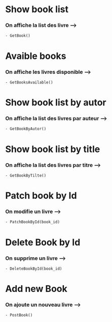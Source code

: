 # Show book list

### On affiche la list des livre -->

    - GetBook()

# Avaible books

### On affiche les livres disponible -->

    - GetBooksAvailable()

# Show book list by autor

### On affiche la list des livres par auteur -->

    - GetBookByAutor()

# Show book list by title

### On affiche la list des livres par titre -->

    - GetBookByTilte()

# Patch book by Id

### On modifie un livre -->

    - PatchBookById(book_id)

# Delete Book by Id

### On supprime un livre -->

    - DeleteBookById(book_id)

# Add new Book

### On ajoute un nouveau livre -->

    - PostBook()
